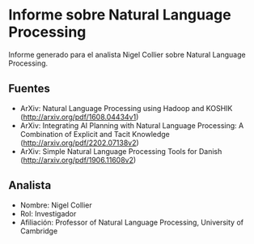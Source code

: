 # Informe sobre Natural Language Processing

Informe generado para el analista Nigel Collier sobre Natural Language Processing.

## Fuentes
- ArXiv: Natural Language Processing using Hadoop and KOSHIK (http://arxiv.org/pdf/1608.04434v1)
- ArXiv: Integrating AI Planning with Natural Language Processing: A Combination of Explicit and Tacit Knowledge (http://arxiv.org/pdf/2202.07138v2)
- ArXiv: Simple Natural Language Processing Tools for Danish (http://arxiv.org/pdf/1906.11608v2)

## Analista
- Nombre: Nigel Collier
- Rol: Investigador
- Afiliación: Professor of Natural Language Processing, University of Cambridge
